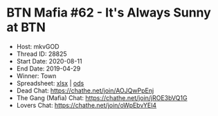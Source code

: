 # BTN Mafia #62 - It's Always Sunny at BTN

* Host: mkvGOD
* Thread ID: 28825
* Start Date: 2020-08-11
* End Date: 2019-04-29
* Winner: Town
* Spreadsheet: [xlsx](../../../../raw/main/btn/62/spreadsheet.xlsx) | [ods](../../../../raw/main/btn/62/spreadsheet.ods)
* Dead Chat: https://chathe.net/join/AOJQwPpEnj
* The Gang (Mafia) Chat: https://chathe.net/join/jROE3bVQ1G
* Lovers Chat: https://chathe.net/join/oWpEbvYEl4